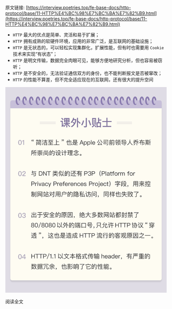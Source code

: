 原文链接: [https://interview.poetries.top/fe-base-docs/http-protocol/base/11-HTTP%E4%BC%98%E7%BC%BA%E7%82%B9.html](https://interview.poetries.top/fe-base-docs/http-protocol/base/11-HTTP%E4%BC%98%E7%BC%BA%E7%82%B9.html)

  * `HTTP` 最大的优点是简单、灵活和易于扩展；
  * `HTTP` 拥有成熟的软硬件环境，应用的非常广泛，是互联网的基础设施；
  * `HTTP` 是无状态的，可以轻松实现集群化，扩展性能，但有时也需要用 `Cookie` 技术来实现“有状态”；
  * `HTTP` 是明文传输，数据完全肉眼可见，能够方便地研究分析，但也容易被窃听；
  * `HTTP` 是不安全的，无法验证通信双方的身份，也不能判断报文是否被窜改；
  * `HTTP` 的性能不算差，但不完全适应现在的互联网，还有很大的提升空间

![](/images/s_poetries_work_gitee_2019_12_100.png)

阅读全文

